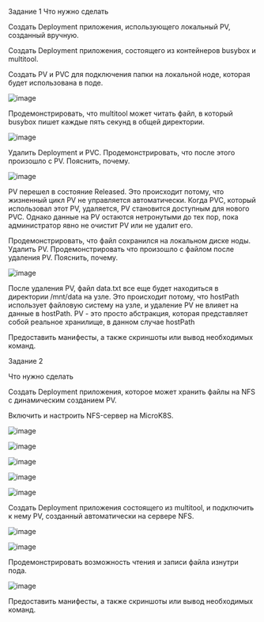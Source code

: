 Задание 1
Что нужно сделать

Создать Deployment приложения, использующего локальный PV, созданный вручную.

Создать Deployment приложения, состоящего из контейнеров busybox и multitool.

Создать PV и PVC для подключения папки на локальной ноде, которая будет использована в поде.

![image](https://github.com/AlexanderSchelokov/devops-netology/assets/121572590/e50abe46-7fcf-4128-b7b1-e8b21fd8673d)


Продемонстрировать, что multitool может читать файл, в который busybox пишет каждые пять секунд в общей директории.

![image](https://github.com/AlexanderSchelokov/devops-netology/assets/121572590/28bd1c5d-209e-47be-8604-7fab03b2c30a)

Удалить Deployment и PVC. Продемонстрировать, что после этого произошло с PV. Пояснить, почему.

![image](https://github.com/AlexanderSchelokov/devops-netology/assets/121572590/a244f569-61d7-4b93-abc7-7a089f0f4810)

PV перешел в состояние Released. Это происходит потому, что жизненный цикл PV не управляется автоматически. Когда PVC, который использовал этот PV, удаляется, PV становится доступным для нового PVC. Однако данные на PV остаются нетронутыми до тех пор, пока администратор явно не очистит PV или не удалит его.

Продемонстрировать, что файл сохранился на локальном диске ноды. Удалить PV. Продемонстрировать что произошло с файлом после удаления PV. Пояснить, почему.

![image](https://github.com/AlexanderSchelokov/devops-netology/assets/121572590/629816ff-e1f7-4afa-ac77-e2dbb795a704)

После удаления PV, файл data.txt все еще будет находиться в директории /mnt/data на узле. Это происходит потому, что hostPath использует файловую систему на узле, и удаление PV не влияет на данные в hostPath. PV - это просто абстракция, которая представляет собой реальное хранилище, в данном случае hostPath

Предоставить манифесты, а также скриншоты или вывод необходимых команд.

Задание 2

Что нужно сделать

Создать Deployment приложения, которое может хранить файлы на NFS с динамическим созданием PV.

Включить и настроить NFS-сервер на MicroK8S.

![image](https://github.com/AlexanderSchelokov/devops-netology/assets/121572590/e1886c3d-5ed8-48c0-9bb7-68ea7b603c48)

![image](https://github.com/AlexanderSchelokov/devops-netology/assets/121572590/4d2d7e33-913b-447c-a856-22ff56c55ad5)

![image](https://github.com/AlexanderSchelokov/devops-netology/assets/121572590/526b829c-8562-424b-9763-e0ab8c780f7c)

![image](https://github.com/AlexanderSchelokov/devops-netology/assets/121572590/a9c094bb-2858-41ef-8b32-a32b429202bf)

![image](https://github.com/AlexanderSchelokov/devops-netology/assets/121572590/aedba270-0d95-449e-ade7-bc8a8f979f9c)

Создать Deployment приложения состоящего из multitool, и подключить к нему PV, созданный автоматически на сервере NFS.

![image](https://github.com/AlexanderSchelokov/devops-netology/assets/121572590/988706ec-9ff5-47fa-a546-2e9a9c9ccef3)

![image](https://github.com/AlexanderSchelokov/devops-netology/assets/121572590/7b4295d1-02ff-4bea-8710-37279234f508)

Продемонстрировать возможность чтения и записи файла изнутри пода.

![image](https://github.com/AlexanderSchelokov/devops-netology/assets/121572590/24bdc13b-f364-48bb-bb4f-e581a8bcc7b6)

Предоставить манифесты, а также скриншоты или вывод необходимых команд.
